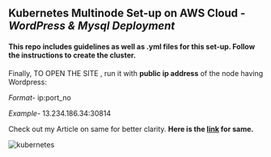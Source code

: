 ## Kubernetes Multinode Set-up on AWS Cloud - _WordPress & Mysql Deployment_


#### This repo includes guidelines as well as .yml files for this set-up. Follow the instructions to create the cluster.
Finally, TO OPEN THE SITE , run it with **public ip address** of the node having Wordpress:

_Format-_  ip:port_no

_Example-_  13.234.186.34:30814

Check out my Article on same for better clarity.  **Here is the [link](https://www.linkedin.com/pulse/wordpress-mysql-multinode-kubernetes-cluster-setup-aws-dhawan/ "How to create K8s Cluster on AWS Cloud") for same.**

![kubernetes](https://user-images.githubusercontent.com/60067670/119806350-c0789d00-beff-11eb-9247-fe11fca36f78.png)
